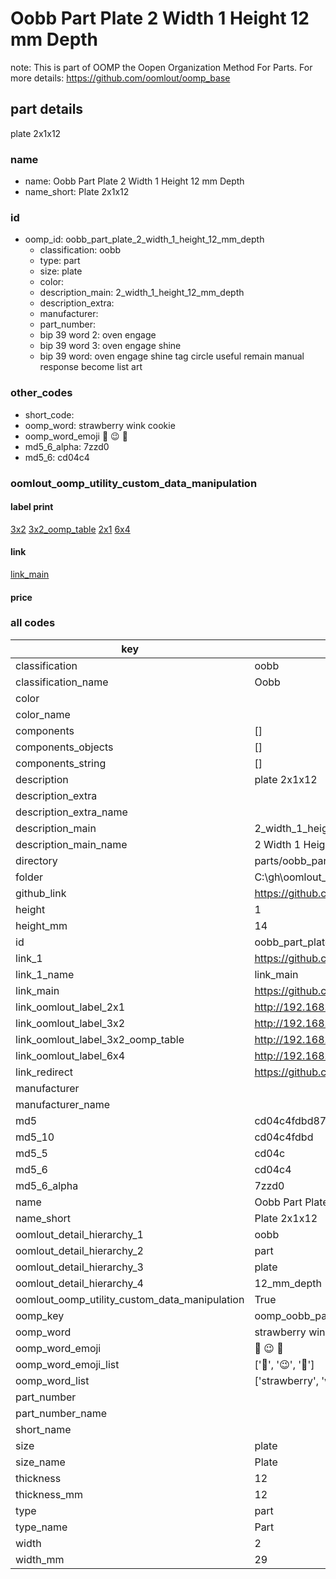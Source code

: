 # Oobb Part Plate 2 Width 1 Height 12 mm Depth  

note: This is part of OOMP the Oopen Organization Method For Parts. For more details: https://github.com/oomlout/oomp_base

##  part details
  



plate 2x1x12



### name
* name: Oobb Part Plate 2 Width 1 Height 12 mm Depth
* name_short: Plate 2x1x12 
### id
* oomp_id: oobb_part_plate_2_width_1_height_12_mm_depth
  * classification: oobb
  * type: part
  * size: plate
  * color: 
  * description_main: 2_width_1_height_12_mm_depth
  * description_extra: 
  * manufacturer: 
  * part_number: 
  * bip 39 word 2: oven engage
  * bip 39 word 3: oven engage shine
  * bip 39 word: oven engage shine tag circle useful remain manual response become list art

### other_codes
* short_code: 
* oomp_word: strawberry wink cookie
* oomp_word_emoji :strawberry: :wink: :cookie:
* md5_6_alpha: 7zzd0
* md5_6: cd04c4






### oomlout_oomp_utility_custom_data_manipulation
#### label print
[3x2](http://192.168.1.245:1112/?label=oomp%207zzd0)
[3x2_oomp_table](http://192.168.1.108:1112/?label=oomp%207zzd0)
[2x1](http://192.168.1.242:1112/?label=oomp%207zzd0)
[6x4](http://192.168.1.55:1112/?label=oomp%207zzd0)    

#### link

[link_main](https://github.com/oomlout/oomlout_oobb_version_4_generated_parts/tree/main/navigation_oomp/oobb/part/plate/2_width_1_height_12_mm_depth/part)                              

#### price







### all codes 
| key | value |  
| --- | --- |  
| classification | oobb |  
| classification_name | Oobb |  
| color |  |  
| color_name |  |  
| components | [] |  
| components_objects | [] |  
| components_string | [] |  
| description | plate 2x1x12 |  
| description_extra |  |  
| description_extra_name |  |  
| description_main | 2_width_1_height_12_mm_depth |  
| description_main_name | 2 Width 1 Height 12 mm Depth |  
| directory | parts/oobb_part_plate_2_width_1_height_12_mm_depth |  
| folder | C:\gh\oomlout_oobb_version_4_generated_parts\parts\oobb_part_plate_2_width_1_height_12_mm_depth |  
| github_link | https://github.com/oomlout/oomlout_oomp_part_src/tree/main/parts/oobb_part_plate_2_width_1_height_12_mm_depth |  
| height | 1 |  
| height_mm | 14 |  
| id | oobb_part_plate_2_width_1_height_12_mm_depth |  
| link_1 | https://github.com/oomlout/oomlout_oobb_version_4_generated_parts/tree/main/navigation_oomp/oobb/part/plate/2_width_1_height_12_mm_depth/part |  
| link_1_name | link_main |  
| link_main | https://github.com/oomlout/oomlout_oobb_version_4_generated_parts/tree/main/navigation_oomp/oobb/part/plate/2_width_1_height_12_mm_depth/part |  
| link_oomlout_label_2x1 | http://192.168.1.242:1112/?label=oomp%207zzd0 |  
| link_oomlout_label_3x2 | http://192.168.1.245:1112/?label=oomp%207zzd0 |  
| link_oomlout_label_3x2_oomp_table | http://192.168.1.108:1112/?label=oomp%207zzd0 |  
| link_oomlout_label_6x4 | http://192.168.1.55:1112/?label=oomp%207zzd0 |  
| link_redirect | https://github.com/oomlout/oomlout_oobb_version_4_generated_parts/tree/main/parts/oobb_plate_02_01_12 |  
| manufacturer |  |  
| manufacturer_name |  |  
| md5 | cd04c4fdbd8776b3bf949dd38bd294ee |  
| md5_10 | cd04c4fdbd |  
| md5_5 | cd04c |  
| md5_6 | cd04c4 |  
| md5_6_alpha | 7zzd0 |  
| name | Oobb Part Plate 2 Width 1 Height 12 mm Depth |  
| name_short | Plate 2x1x12  |  
| oomlout_detail_hierarchy_1 | oobb |  
| oomlout_detail_hierarchy_2 | part |  
| oomlout_detail_hierarchy_3 | plate |  
| oomlout_detail_hierarchy_4 | 12_mm_depth |  
| oomlout_oomp_utility_custom_data_manipulation | True |  
| oomp_key | oomp_oobb_part_plate_2_width_1_height_12_mm_depth |  
| oomp_word | strawberry wink cookie |  
| oomp_word_emoji | :strawberry: :wink: :cookie: |  
| oomp_word_emoji_list | [':strawberry:', ':wink:', ':cookie:'] |  
| oomp_word_list | ['strawberry', 'wink', 'cookie'] |  
| part_number |  |  
| part_number_name |  |  
| short_name |  |  
| size | plate |  
| size_name | Plate |  
| thickness | 12 |  
| thickness_mm | 12 |  
| type | part |  
| type_name | Part |  
| width | 2 |  
| width_mm | 29 |  
